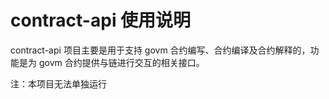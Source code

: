 # contract-api 使用说明
contract-api 项目主要是用于支持 govm 合约编写、合约编译及合约解释的，功能是为 govm 合约提供与链进行交互的相关接口。

注：本项目无法单独运行